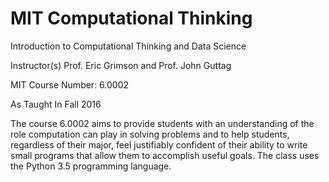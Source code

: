 # MIT Computational Thinking
Introduction to Computational Thinking and Data Science

Instructor(s)
Prof. Eric Grimson and Prof. John Guttag

MIT Course Number: 6.0002 

As Taught In
Fall 2016

The course 6.0002 aims to provide students with an understanding of the role computation can play in solving problems and to help students, regardless of their major, feel justifiably confident of their ability to write small programs that allow them to accomplish useful goals. The class uses the Python 3.5 programming language.
